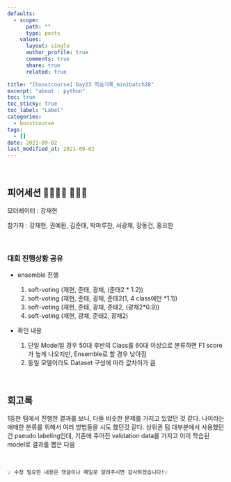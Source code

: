 ```yaml
---
defaults:
  - scope:
      path: ""
      type: posts
    values:
      layout: single
      author_profile: true
      comments: true
      share: true
      related: true

title: "[boostcourse] Day23 학습기록_minibatch28"
excerpt: "about : python"
toc: true
toc_sticky: true
toc_label: "Label"
categories:
  - boostcourse
tags:
  - []
date: 2021-09-02
last_modified_at: 2021-09-02
---
```


<br>

## 피어세션 👨‍👨‍👦‍👦 👨‍👨‍👦

모더레이터 : 강재현

참가자 : 강재현, 권예환, 김준태, 박마루찬, 서광채, 장동건, 홍요한


<br>

### 대회 진행상황 공유

- ensemble 진행
    1. soft-voting (재현, 준태, 광채, (준태2 * 1.2))
    2. soft-voting (재현, 준태, 광채, 준태2(1, 4 class에만 *1.1))
    3. soft-voting (재현, 준태, 광채, 준태2, (광채2*0.9))
    4. soft-voting (재현, 광채, 준태2, 광채2)

- 확인 내용
    1. 단일 Model일 경우 50대 후반의 Class를 60대 이상으로 분류하면 F1 score가 높게 나오지만, 
    Ensemble로 할 경우 낮아짐
    2. 동일 모델이라도 Dataset 구성에 따라 값차이가 큼

<br>

## 회고록

1등한 팀에서 진행한 결과를 보니, 다들 비슷한 문제를 가지고 있었던 것 같다. 나이라는 애매한 분류를 위해서 여러 방법들을 시도 했던것 같다. 상위권 팀 대부분에서 사용했던건 pseudo labeling인데, 기존에 주어진 validation data를 가지고 이미 학습된 model로 결과를 뽑은 다음

<br>

```
💡 수정 필요한 내용은 댓글이나 메일로 알려주시면 감사하겠습니다!💡 
```
